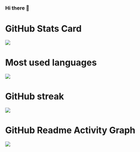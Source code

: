 ### Hi there 👋

<!--
**MCplayerFromPRC/MCplayerFromPRC** is a ✨ _special_ ✨ repository because its `README.md` (this file) appears on your GitHub profile.

Here are some ideas to get you started:

- 🔭 I’m currently working on ...
- 🌱 I’m currently learning ...
- 👯 I’m looking to collaborate on ...
- 🤔 I’m looking for help with ...
- 💬 Ask me about ...
- 📫 How to reach me: ...
- 😄 Pronouns: ...
- ⚡ Fun fact: ...
-->

<div> 
  <h1>GitHub Stats Card</h1> 
  <img src="https://github-readme-stats.vercel.app/api?username=MCplayerFromPRC&show_icons=true&theme=tokyonight" /> 
</div>
<div> 
  <h1>Most used languages</h1> 
  <img src="https://github-readme-stats.vercel.app/api/top-langs/?username=MCplayerFromPRC&langs_count=20&layout=compact&theme=dark" /> 
</div>
<div> 
  <h1>GitHub streak</h1> 
  <img src="https://streak-stats.demolab.com?user=MCplayerFromPRC&theme=dark" /> 
</div>
<div> 
  <h1>GitHub Readme Activity Graph</h1> 
  <img src="https://github-readme-activity-graph.vercel.app/graph?username=MCplayerFromPRC&theme=xcode" /> 
</div>
